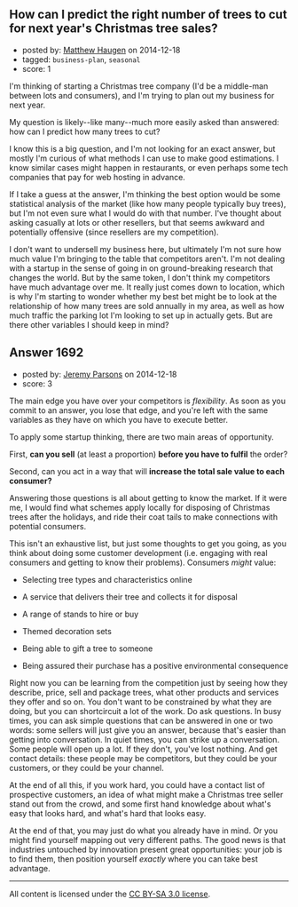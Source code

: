 ## How can I predict the right number of trees to cut for next year's Christmas tree sales?

- posted by: [Matthew Haugen](https://stackexchange.com/users/1325646/matthew-haugen) on 2014-12-18
- tagged: `business-plan`, `seasonal`
- score: 1

I'm thinking of starting a Christmas tree company (I'd be a middle-man between lots and consumers), and I'm trying to plan out my business for next year.

My question is likely--like many--much more easily asked than answered: how can I predict how many trees to cut?

I know this is a big question, and I'm not looking for an exact answer, but mostly I'm curious of what methods I can use to make good estimations. I know similar cases might happen in restaurants, or even perhaps some tech companies that pay for web hosting in advance.

If I take a guess at the answer, I'm thinking the best option would be some statistical analysis of the market (like how many people typically buy trees), but I'm not even sure what I would do with that number. I've thought about asking casually at lots or other resellers, but that seems awkward and potentially offensive (since resellers are my competition).

I don't want to undersell my business here, but ultimately I'm not sure how much value I'm bringing to the table that competitors aren't. I'm not dealing with a startup in the sense of going in on ground-breaking research that changes the world. But by the same token, I don't think my competitors have much advantage over me. It really just comes down to location, which is why I'm starting to wonder whether my best bet might be to look at the relationship of how many trees are sold annually in my area, as well as how much traffic the parking lot I'm looking to set up in actually gets. But are there other variables I should keep in mind?


## Answer 1692

- posted by: [Jeremy Parsons](https://stackexchange.com/users/497810/jeremy-parsons) on 2014-12-18
- score: 3

The main edge you have over your competitors is *flexibility*. As soon as you commit to an answer, you lose that edge, and you're left with the same variables as they have on which you have to execute better.

To apply some startup thinking, there are two main areas of opportunity. 

First, **can you sell** (at least a proportion) **before you have to fulfil** the order? 

Second, can you act in a way that will **increase the total sale value to each consumer?**

Answering those questions is all about getting to know the market. If it were me, I would find what schemes apply locally for disposing of Christmas trees after the holidays, and ride their coat tails to make connections with potential consumers. 

This isn't an exhaustive list, but just some thoughts to get you going, as you think about doing some customer development (i.e. engaging with real consumers and getting to know their problems). Consumers *might* value:

- Selecting tree types and characteristics online

- A service that delivers their tree and collects it for disposal

- A range of stands to hire or buy

- Themed decoration sets

- Being able to gift a tree to someone

- Being assured their purchase has a positive environmental consequence

Right now you can be learning from the competition just by seeing how they describe, price, sell and package trees, what other products and services they offer and so on. You don't want to be constrained by what they are doing, but you can shortcircuit a lot of the work. Do ask questions. In busy times, you can ask simple questions that can be answered in one or two words: some sellers will just give you an answer, because that's easier than getting into conversation. In quiet times, you can strike up a conversation. Some people will open up a lot. If they don't, you've lost nothing. And get contact details: these people may be competitors, but they could be your customers, or they could be your channel.

At the end of all this, if you work hard, you could have a contact list of prospective customers, an idea of what might make a Christmas tree seller stand out from the crowd, and some first hand knowledge about what's easy that looks hard, and what's hard that looks easy. 

At the end of that, you may just do what you already have in mind. Or you might find yourself mapping out very different paths. The good news is that industries untouched by innovation present great opportunities: your job is to find them, then position yourself *exactly* where you can take best advantage.



---

All content is licensed under the [CC BY-SA 3.0 license](https://creativecommons.org/licenses/by-sa/3.0/).
